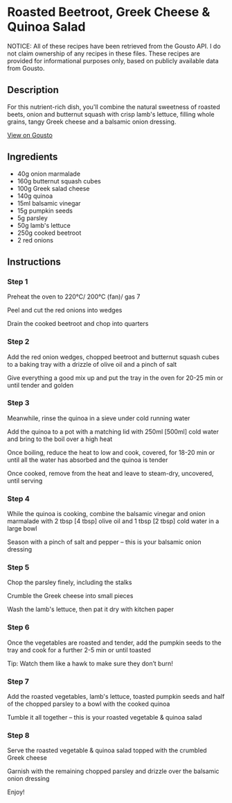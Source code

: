 # Roasted Beetroot, Greek Cheese & Quinoa Salad

NOTICE: All of these recipes have been retrieved from the Gousto API. I do not claim ownership of any recipes in these files. These recipes are provided for informational purposes only, based on publicly available data from Gousto.

## Description

For this nutrient-rich dish, you'll combine the natural sweetness of roasted beets, onion and butternut squash with crisp lamb's lettuce, filling whole grains, tangy Greek cheese and a balsamic onion dressing.

[View on Gousto](https://www.gousto.co.uk/recipes/cookbook/roasted-veg-feta-mixed-grain-salad)

## Ingredients

- 40g onion marmalade
- 160g butternut squash cubes
- 100g Greek salad cheese
- 140g quinoa
- 15ml balsamic vinegar
- 15g pumpkin seeds 
- 5g parsley
- 50g lamb's lettuce
- 250g cooked beetroot
- 2 red onions

## Instructions


### Step 1

Preheat the oven to 220°C/ 200°C (fan)/ gas 7

Peel and cut the red onions into wedges

Drain the cooked beetroot and chop into quarters


### Step 2

Add the red onion wedges, chopped beetroot and butternut squash cubes to a baking tray with a drizzle of olive oil and a pinch of salt

Give everything a good mix up and put the tray in the oven for 20-25 min or until tender and golden


### Step 3

Meanwhile, rinse the quinoa in a sieve under cold running water

Add the quinoa to a pot with a matching lid with 250ml <span class="text-danger">[500ml]</span> cold water and bring to the boil over a high heat

Once boiling, reduce the heat to low and cook, covered, for 18-20 min or until all the water has absorbed and the quinoa is tender

Once cooked, remove from the heat and leave to steam-dry, uncovered, until serving


### Step 4

While the quinoa is cooking, combine the balsamic vinegar and onion marmalade with 2 tbsp <span class="text-danger">[4 tbsp]</span> olive oil and 1 tbsp <span class="text-danger">[2 tbsp]</span> cold water in a large bowl

Season with a pinch of salt and pepper – this is your balsamic onion dressing


### Step 5

Chop the parsley finely, including the stalks

Crumble the Greek cheese into small pieces

Wash the lamb's lettuce, then pat it dry with kitchen paper


### Step 6

Once the vegetables are roasted and tender, add the pumpkin seeds to the tray and cook for a further 2-5 min or until toasted

Tip: Watch them like a hawk to make sure they don’t burn!


### Step 7

Add the roasted vegetables, lamb's lettuce, toasted pumpkin seeds and half of the chopped parsley to a bowl with the cooked quinoa

Tumble it all together – this is your roasted vegetable & quinoa salad

### Step 8

Serve the roasted vegetable & quinoa salad topped with the crumbled Greek cheese

Garnish with the remaining chopped parsley and drizzle over the balsamic onion dressing

Enjoy!

